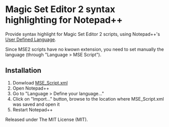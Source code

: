 # Magic Set Editor 2 syntax highlighting for Notepad++

Provide syntax highlight for Magic Set Editor 2 scripts, using Notepad++'s [User Defined Language](http://udl20.weebly.com/).

Since MSE2 scripts have no kwown extension, you need to set manually the language (through "Language > MSE Script").

## Installation

1. Donwload [MSE_Script.xml](https://raw.githubusercontent.com/raohmaru/msescript-notepad-udl/master/MSE_Script.xml)
2. Open Notepad++
3. Go to "Language > Define your language..."
4. Click on "Import..." button, browse to the location where MSE_Script.xml was saved and open it
5. Restart Notepad++

Released under The MIT License (MIT).

